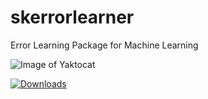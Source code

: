 # skerrorlearner
Error Learning Package for Machine Learning

![Image of Yaktocat](https://github.com/IndrashisDas/skerrorlearner/blob/main/Assets/Asset%2013.png)

[![Downloads](https://static.pepy.tech/personalized-badge/skerrorlearner?period=total&units=international_system&left_color=black&right_color=orange&left_text=Downloads)](https://pepy.tech/project/skerrorlearner)
